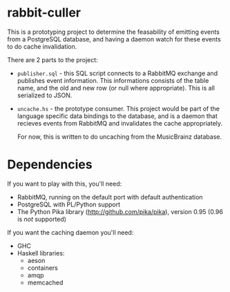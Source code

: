 rabbit-culler
=============

This is a prototyping project to determine the feasability of emitting events
from a PostgreSQL database, and having a daemon watch for these events to do
cache invalidation.

There are 2 parts to the project:

* `publisher.sql` - this SQL script connects to a RabbitMQ exchange and
  publishes event information. This informations consists of the table name, and
  the old and new row (or null where appropriate). This is all serialized to
  JSON.

* `uncache.hs` - the prototype consumer. This project would be part of the
  language specific data bindings to the database, and is a daemon that recieves
  events from RabbitMQ and invalidates the cache appropriately.

  For now, this is written to do uncaching from the MusicBrainz database.

Dependencies
============

If you want to play with this, you'll need:

* RabbitMQ, running on the default port with default authentication
* PostgreSQL with PL/Python support
* The Python Pika library (http://github.com/pika/pika), version 0.95 (0.96 is
  *not* supported)

If you want the caching daemon you'll need:

* GHC
* Haskell libraries:
  * aeson
  * containers
  * amqp
  * memcached

